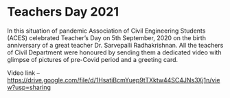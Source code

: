 # Teachers Day 2021

In this situation of pandemic Association of Civil Engineering Students (ACES) celebrated Teacher’s Day on 5th September, 2020 on the birth anniversary of a great teacher Dr. Sarvepalli Radhakrishnan. All the teachers of Civil Department were honoured by sending them a dedicated video with glimpse of pictures of pre-Covid period and a greeting card. 

Video link –
https://drive.google.com/file/d/1HsatiBcmYuep9tTXktw44SC4JNs3Xj1n/view?usp=sharing
